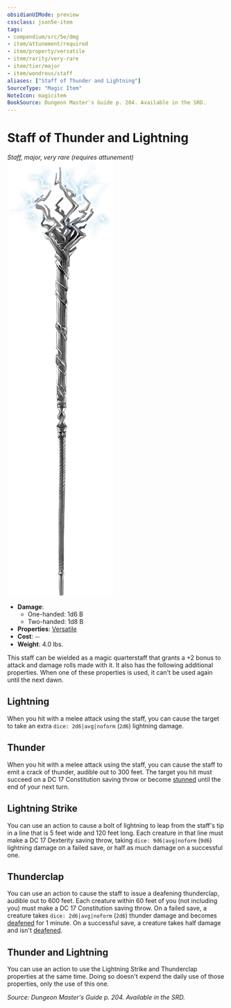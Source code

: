 ```yaml
---
obsidianUIMode: preview
cssclass: json5e-item
tags:
- compendium/src/5e/dmg
- item/attunement/required
- item/property/versatile
- item/rarity/very-rare
- item/tier/major
- item/wondrous/staff
aliases: ["Staff of Thunder and Lightning"]
SourceType: "Magic Item"
NoteIcon: magicitem
BookSource: Dungeon Master's Guide p. 204. Available in the SRD.
---
```

# Staff of Thunder and Lightning
*Staff, major, very rare (requires attunement)*  
![](https://raw.githubusercontent.com/5etools-mirror-2/5etools-img/main/items/DMG/Staff%20of%20Thunder%20and%20Lightning.webp#right)  

- **Damage**:
  - One-handed: 1d6 B
  - Two-handed: 1d8 B
- **Properties**: [Versatile](/3-Mechanics/CLI/rules/item-properties.md#Versatile)
- **Cost**: ⏤
- **Weight**: 4.0 lbs.

This staff can be wielded as a magic quarterstaff that grants a +2 bonus to attack and damage rolls made with it. It also has the following additional properties. When one of these properties is used, it can't be used again until the next dawn.

## Lightning

When you hit with a melee attack using the staff, you can cause the target to take an extra `dice: 2d6|avg|noform` (`2d6`) lightning damage.

## Thunder

When you hit with a melee attack using the staff, you can cause the staff to emit a crack of thunder, audible out to 300 feet. The target you hit must succeed on a DC 17 Constitution saving throw or become [stunned](/3-Mechanics/CLI/rules/conditions.md#stunned) until the end of your next turn.

## Lightning Strike

You can use an action to cause a bolt of lightning to leap from the staff's tip in a line that is 5 feet wide and 120 feet long. Each creature in that line must make a DC 17 Dexterity saving throw, taking `dice: 9d6|avg|noform` (`9d6`) lightning damage on a failed save, or half as much damage on a successful one.

## Thunderclap

You can use an action to cause the staff to issue a deafening thunderclap, audible out to 600 feet. Each creature within 60 feet of you (not including you) must make a DC 17 Constitution saving throw. On a failed save, a creature takes `dice: 2d6|avg|noform` (`2d6`) thunder damage and becomes [deafened](/3-Mechanics/CLI/rules/conditions.md#deafened) for 1 minute. On a successful save, a creature takes half damage and isn't [deafened](/3-Mechanics/CLI/rules/conditions.md#deafened).

## Thunder and Lightning

You can use an action to use the Lightning Strike and Thunderclap properties at the same time. Doing so doesn't expend the daily use of those properties, only the use of this one.

*Source: Dungeon Master's Guide p. 204. Available in the SRD.*